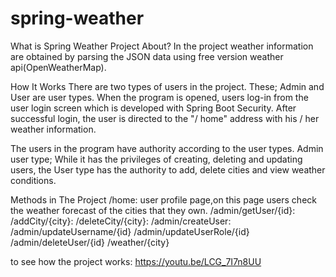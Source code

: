 # spring-weather
What is Spring Weather Project About?
In the project weather information are obtained by parsing the JSON data using free version weather api(OpenWeatherMap).

How It Works
There are two types of users in the project. These; Admin and User are user types. When the program is opened, users log-in from the user login screen which is developed with Spring Boot Security. After successful login, the user is directed to the "/ home" address with his / her weather information.

The users in the program have authority according to the user types. Admin user type; While it has the privileges of creating, deleting and updating users, the User type has the authority to add, delete cities and view weather conditions.

Methods in The Project
/home: user profile page,on this page users check the weather forecast of the cities that they own.
/admin/getUser/{id}:
/addCity/{city}:
/deleteCity/{city}:
/admin/createUser:
/admin/updateUsername/{id}
/admin/updateUserRole/{id}
/admin/deleteUser/{id}
/weather/{city}

to see how the project works: https://youtu.be/LCG_7I7n8UU
